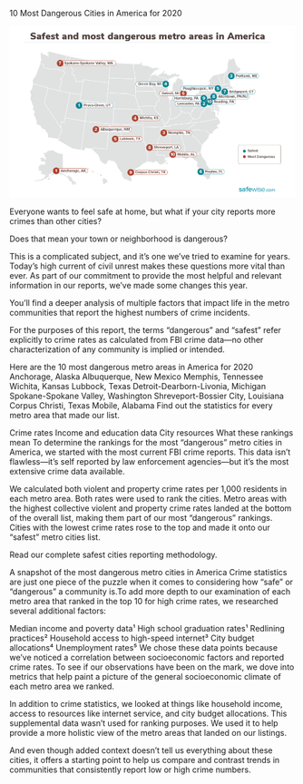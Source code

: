 10 Most Dangerous Cities in America for 2020

![Branching](safest_most_dangerous_map.png)

Everyone wants to feel safe at home, but what if your city reports more crimes than other cities?

Does that mean your town or neighborhood is dangerous?

This is a complicated subject, and it’s one we’ve tried to examine for years. Today’s high current of civil unrest makes these questions more vital than ever. As part of our commitment to provide the most helpful and relevant information in our reports, we’ve made some changes this year.

You’ll find a deeper analysis of multiple factors that impact life in the metro communities that report the highest numbers of crime incidents.

For the purposes of this report, the terms “dangerous” and “safest” refer explicitly to crime rates as calculated from FBI crime data—no other characterization of any community is implied or intended.

Here are the 10 most dangerous metro areas in America for 2020
Anchorage, Alaska
Albuquerque, New Mexico
Memphis, Tennessee
Wichita, Kansas
Lubbock, Texas
Detroit-Dearborn-Livonia, Michigan
Spokane-Spokane Valley, Washington
Shreveport-Bossier City, Louisiana
Corpus Christi, Texas
Mobile, Alabama
Find out the statistics for every metro area that made our list.

Crime rates
Income and education data
City resources
What these rankings mean
To determine the rankings for the most “dangerous” metro cities in America, we started with the most current FBI crime reports. This data isn’t flawless—it’s self reported by law enforcement agencies—but it’s the most extensive crime data available.

We calculated both violent and property crime rates per 1,000 residents in each metro area. Both rates were used to rank the cities. Metro areas with the highest collective violent and property crime rates landed at the bottom of the overall list, making them part of our most “dangerous” rankings. Cities with the lowest crime rates rose to the top and made it onto our “safest” metro cities list.

Read our complete safest cities reporting methodology.

A snapshot of the most dangerous metro cities in America
Crime statistics are just one piece of the puzzle when it comes to considering how “safe” or “dangerous” a community is.To add more depth to our examination of each metro area that ranked in the top 10 for high crime rates, we researched several additional factors:

Median income and poverty data¹
High school graduation rates¹
Redlining practices²
Household access to high-speed internet³
City budget allocations⁴
Unemployment rates⁵
We chose these data points because we’ve noticed a correlation between socioeconomic factors and reported crime rates. To see if our observations have been on the mark, we dove into metrics that help paint a picture of the general socioeconomic climate of each metro area we ranked.

In addition to crime statistics, we looked at things like household income, access to resources like internet service, and city budget allocations.
This supplemental data wasn’t used for ranking purposes. We used it to help provide a more holistic view of the metro areas that landed on our listings.

And even though added context doesn’t tell us everything about these cities, it offers a starting point to help us compare and contrast trends in communities that consistently report low or high crime numbers.
